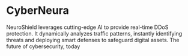 # CyberNeura
NeuroShield leverages cutting-edge AI to provide real-time DDoS protection. It dynamically analyzes traffic patterns, instantly identifying threats and deploying smart defenses to safeguard digital assets. The future of cybersecurity, today
